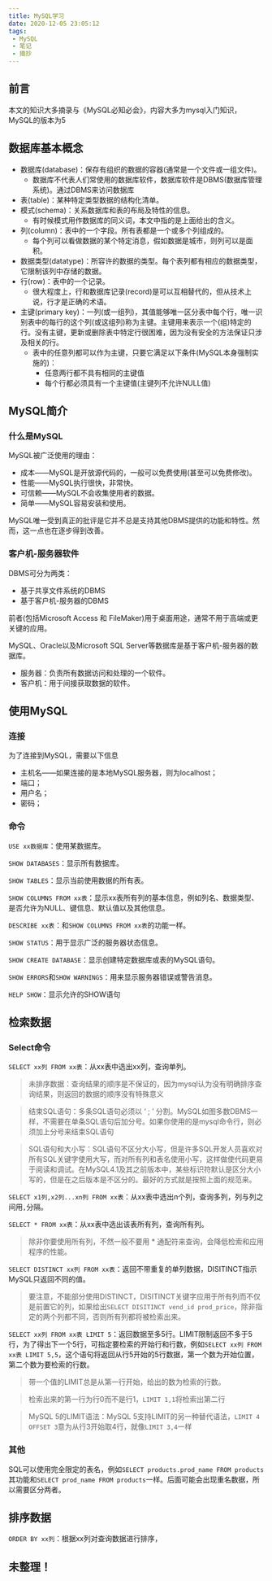 ```yaml
---
title: MySQL学习
date: 2020-12-05 23:05:12
tags: 
 - MySQL
 - 笔记
 - 摘抄
---
```


## 前言

本文的知识大多摘录与《MySQL必知必会》，内容大多为mysql入门知识，MySQL的版本为5

<!-- more -->

## 数据库基本概念

- 数据库(database)：保存有组织的数据的容器(通常是一个文件或一组文件)。
  - 数据库不代表人们常使用的数据库软件，数据库软件是DBMS(数据库管理系统)。通过DBMS来访问数据库
- 表(table)：某种特定类型数据的结构化清单。
- 模式(schema)：关系数据库和表的布局及特性的信息。
  - 有时候模式用作数据库的同义词，本文中指的是上面给出的含义。
- 列(column)：表中的一个字段。所有表都是一个或多个列组成的。
  - 每个列可以看做数据的某个特定消息，假如数据是城市，则列可以是面积。
- 数据类型(datatype)：所容许的数据的类型。每个表列都有相应的数据类型，它限制该列中存储的数据。
- 行(row)：表中的一个记录。
  - 很大程度上，行和数据库记录(record)是可以互相替代的，但从技术上说，行才是正确的术语。
- 主键(primary key)：一列(或一组列)，其值能够唯一区分表中每个行，唯一识别表中的每行的这个列(或这组列)称为主键。主键用来表示一个(组)特定的行。没有主键，更新或删除表中特定行很困难，因为没有安全的方法保证只涉及相关的行。
  - 表中的任意列都可以作为主键，只要它满足以下条件(MySQL本身强制实施的)：
    - 任意两行都不具有相同的主键值
    - 每个行都必须具有一个主键值(主键列不允许NULL值)

## MySQL简介

### 什么是MySQL

MySQL被广泛使用的理由：

- 成本——MySQL是开放源代码的，一般可以免费使用(甚至可以免费修改)。
- 性能——MySQL执行很快，非常快。
- 可信赖——MySQL不会收集使用者的数据。
- 简单——MySQL容易安装和使用。

MySQL唯一受到真正的批评是它并不总是支持其他DBMS提供的功能和特性。然而，这一点也在逐步得到改善。

### 客户机-服务器软件

DBMS可分为两类：

- 基于共享文件系统的DBMS
- 基于客户机-服务器的DBMS

前者(包括Microsoft Access 和 FileMaker)用于桌面用途，通常不用于高端或更关键的应用。

MySQL、Oracle以及Microsoft SQL Server等数据库是基于客户机-服务器的数据库。

- 服务器：负责所有数据访问和处理的一个软件。
- 客户机：用于间接获取数据的软件。

## 使用MySQL

### 连接

为了连接到MySQL，需要以下信息

- 主机名——如果连接的是本地MySQL服务器，则为localhost；
- 端口；
- 用户名；
- 密码；

### 命令

`USE xx数据库`：使用某数据库。

`SHOW DATABASES`：显示所有数据库。

`SHOW TABLES`：显示当前使用数据的所有表。

`SHOW COLUMNS FROM xx表`：显示xx表所有列的基本信息，例如列名、数据类型、是否允许为NULL、键信息、默认值以及其他信息。

`DESCRIBE xx表`：和`SHOW COLUMNS FROM xx表`的功能一样。

`SHOW STATUS`：用于显示广泛的服务器状态信息。

`SHOW CREATE DATABASE`：显示创建特定数据库或表的MySQL语句。

`SHOW ERRORS`和`SHOW WARNINGS`：用来显示服务器错误或警告消息。

`HELP SHOW`：显示允许的SHOW语句

## 检索数据

### Select命令

`SELECT xx列 FROM xx表`：从xx表中选出xx列，查询单列。

> 未排序数据：查询结果的顺序是不保证的，因为mysql认为没有明确排序查询结果，则返回的数据的顺序没有特殊意义

> 结束SQL语句：多条SQL语句必须以 ‘ ; ’ 分割。MySQL如图多数DBMS一样，不需要在单条SQL语句后加分号。如果你使用的是mysql命令行，则必须加上分号来结束SQL语句

> SQL语句和大小写：SQL语句不区分大小写，但是许多SQL开发人员喜欢对所有SQL关键字使用大写，而对所有列和表名使用小写，这样做使代码更易于阅读和调试。在MySQL4.1及其之前版本中，某些标识符默认是区分大小写的，但是在之后版本是不区分的。最好的方式就是按照上面的规范来。

`SELECT x1列,x2列...xn列 FROM xx表`：从xx表中选出n个列，查询多列，列与列之间用`,`分隔。

`SELECT * FROM xx表`：从xx表中选出该表所有列，查询所有列。

> 除非你要使用所有列，不然一般不要用 * 通配符来查询，会降低检索和应用程序的性能。

`SELECT DISTINCT xx列 FROM xx表`：返回不带重复的单列数据，DISITINCT指示MySQL只返回不同的值。

> 要注意，不能部分使用DISTINCT，DISITINCT关键字应用于所有列而不仅是前置它的列，如果给出`SELECT DISITINCT vend_id prod_price`，除非指定的两个列都不同，否则所有列都将被检索出来。

`SELECT xx列 FROM xx表 LIMIT 5`：返回数据至多5行。LIMIT限制返回不多于5行，为了得出下一个5行，可指定要检索的开始行和行数，例如`SELECT xx列 FROM xx表 LIMIT 5,5`，这个语句将返回从行5开始的5行数据，第一个数为开始位置，第二个数为要检索的行数。

> 带一个值的LIMIT总是从第一行开始，给出的数为检索的行数。

> 检索出来的第一行为行0而不是行1，`LIMIT 1,1`将检索出第二行

> MySQL 5的LIMIT语法：MySQL 5支持LIMIT的另一种替代语法，`LIMIT 4 OFFSET 3`意为从行3开始取4行，就像`LIMIT 3,4`一样

### 其他

​	SQL可以使用完全限定的表名，例如`SELECT products.prod_name FROM products`其功能和`SELECT prod_name FROM products`一样。后面可能会出现重名数据，所以需要区分两者。

## 排序数据

`ORDER BY xx列`：根据xx列对查询数据进行排序，

## 未整理！

